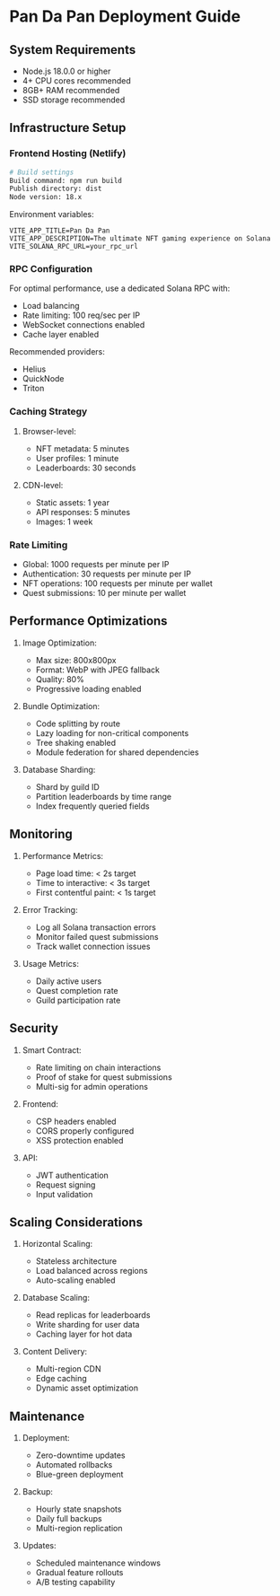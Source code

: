 # Pan Da Pan Deployment Guide

## System Requirements

- Node.js 18.0.0 or higher
- 4+ CPU cores recommended
- 8GB+ RAM recommended
- SSD storage recommended

## Infrastructure Setup

### Frontend Hosting (Netlify)

```bash
# Build settings
Build command: npm run build
Publish directory: dist
Node version: 18.x
```

Environment variables:
```
VITE_APP_TITLE=Pan Da Pan
VITE_APP_DESCRIPTION=The ultimate NFT gaming experience on Solana
VITE_SOLANA_RPC_URL=your_rpc_url
```

### RPC Configuration

For optimal performance, use a dedicated Solana RPC with:
- Load balancing
- Rate limiting: 100 req/sec per IP
- WebSocket connections enabled
- Cache layer enabled

Recommended providers:
- Helius
- QuickNode
- Triton

### Caching Strategy

1. Browser-level:
   - NFT metadata: 5 minutes
   - User profiles: 1 minute
   - Leaderboards: 30 seconds

2. CDN-level:
   - Static assets: 1 year
   - API responses: 5 minutes
   - Images: 1 week

### Rate Limiting

- Global: 1000 requests per minute per IP
- Authentication: 30 requests per minute per IP
- NFT operations: 100 requests per minute per wallet
- Quest submissions: 10 per minute per wallet

## Performance Optimizations

1. Image Optimization:
   - Max size: 800x800px
   - Format: WebP with JPEG fallback
   - Quality: 80%
   - Progressive loading enabled

2. Bundle Optimization:
   - Code splitting by route
   - Lazy loading for non-critical components
   - Tree shaking enabled
   - Module federation for shared dependencies

3. Database Sharding:
   - Shard by guild ID
   - Partition leaderboards by time range
   - Index frequently queried fields

## Monitoring

1. Performance Metrics:
   - Page load time: < 2s target
   - Time to interactive: < 3s target
   - First contentful paint: < 1s target

2. Error Tracking:
   - Log all Solana transaction errors
   - Monitor failed quest submissions
   - Track wallet connection issues

3. Usage Metrics:
   - Daily active users
   - Quest completion rate
   - Guild participation rate

## Security

1. Smart Contract:
   - Rate limiting on chain interactions
   - Proof of stake for quest submissions
   - Multi-sig for admin operations

2. Frontend:
   - CSP headers enabled
   - CORS properly configured
   - XSS protection enabled

3. API:
   - JWT authentication
   - Request signing
   - Input validation

## Scaling Considerations

1. Horizontal Scaling:
   - Stateless architecture
   - Load balanced across regions
   - Auto-scaling enabled

2. Database Scaling:
   - Read replicas for leaderboards
   - Write sharding for user data
   - Caching layer for hot data

3. Content Delivery:
   - Multi-region CDN
   - Edge caching
   - Dynamic asset optimization

## Maintenance

1. Deployment:
   - Zero-downtime updates
   - Automated rollbacks
   - Blue-green deployment

2. Backup:
   - Hourly state snapshots
   - Daily full backups
   - Multi-region replication

3. Updates:
   - Scheduled maintenance windows
   - Gradual feature rollouts
   - A/B testing capability
